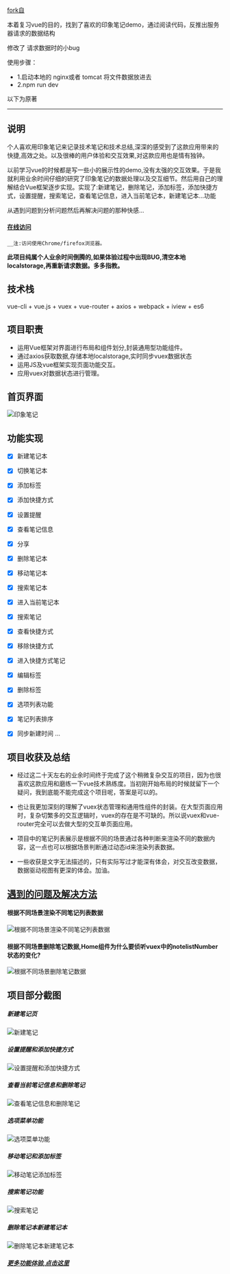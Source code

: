 [fork自](https://github.com/openexw/vue-Impression--notes)

本着复习vue的目的，找到了喜欢的印象笔记demo，通过阅读代码，反推出服务器请求的数据结构

修改了 请求数据时的小bug

使用步骤：

- 1.启动本地的 nginx或者 tomcat 将文件数据放进去
- 2.npm run dev





以下为原著

----------------------------------------------------------------------------------------------------------------------------

## 说明

个人喜欢用印象笔记来记录技术笔记和技术总结,深深的感受到了这款应用带来的快捷,高效之处。以及很棒的用户体验和交互效果,对这款应用也是情有独钟。

以前学习vue的时候都是写一些小的展示性的demo,没有太强的交互效果。于是我就利用业余时间仔细的研究了印象笔记的数据处理以及交互细节。然后用自己的理解结合Vue框架逐步实现。实现了:新建笔记，删除笔记，添加标签，添加快捷方式，设置提醒，搜索笔记，查看笔记信息，进入当前笔记本，新建笔记本...功能

从遇到问题到分析问题然后再解决问题的那种快感...


#### [在线访问](http://evernote.wykiss.cn)

```__注:访问使用Chrome/firefox浏览器。```


**此项目纯属个人业余时间倒腾的,如果体验过程中出现BUG,清空本地localstorage,再重新请求数据。多多指教。**



## 技术栈

vue-cli + vue.js + vuex + vue-router + axios + webpack + iview + es6


## 项目职责

- 运用Vue框架对界面进行布局和组件划分,封装通用型功能组件。
- 通过axios获取数据,存储本地localstorage,实时同步vuex数据状态
- 运用JS及vue框架实现页面功能交互。
- 应用vuex对数据状态进行管理。


## 首页界面

![印象笔记](image/home.png)


## 功能实现
- [x] 新建笔记本
- [x] 切换笔记本
- [x] 添加标签
- [x] 添加快捷方式
- [x] 设置提醒
- [x] 查看笔记信息
- [x] 分享
- [x] 删除笔记本
- [x] 移动笔记本
- [x] 搜索笔记本
- [x] 进入当前笔记本
- [x] 搜索笔记
- [x] 查看快捷方式
- [x] 移除快捷方式
- [x] 进入快捷方式笔记
- [x] 编辑标签
- [x] 删除标签
- [x] 选项列表功能
- [x] 笔记列表排序
- [x] 同步新建时间
...


## 项目收获及总结
  - 经过这二十天左右的业余时间终于完成了这个稍微复杂交互的项目，因为也很喜欢这款应用和磨练一下vue技术熟练度。当初刚开始布局的时候就留下一个疑问，我到底能不能完成这个项目呢，答案是可以的。

  - 也让我更加深刻的理解了vuex状态管理和通用性组件的封装。在大型页面应用时，复杂切繁多的交互逻辑时，vuex的存在是不可缺的。所以说vuex和vue-router完全可以去做大型的交互单页面应用。

  - 项目中的笔记列表展示是根据不同的场景通过各种判断来渲染不同的数据内容，这一点也可以根据场景判断通过动态id来渲染列表数据。

  - 一些收获是文字无法描述的，只有实际写过才能深有体会，对交互改变数据，数据驱动视图有更深的体会。加油。


## [遇到的问题及解决方法](https://github.com/qiqingfu/vue-Impression--notes/issues)


#### 根据不同场景渲染不同笔记列表数据
![根据不同场景渲染不同笔记列表数据](image/根据场景渲染不同笔记列表数据.png)


#### 根据不同场景删除笔记数据,Home组件为什么要侦听vuex中的notelistNumber状态的变化?
![根据不同场景删除笔记数据](image/删除笔记.png)


## 项目部分截图

##### 新建笔记页
![新建笔记](image/1_新建笔记.gif)

##### 设置提醒和添加快捷方式
![设置提醒和添加快捷方式](image/2_设置提醒和添加快捷方式.gif)

##### 查看当前笔记信息和删除笔记
![查看笔记信息和删除笔记](image/3_查看笔记信息和删除笔记.gif)

##### 选项菜单功能
![选项菜单功能](image/4_实时同步title和textarea的修改和选项列表的功能.gif)

##### 移动笔记和添加标签
![移动笔记添加标签](image/5_移动笔记和进入笔记本以及添加标签删除标签.gif)

##### 搜索笔记功能
![搜索笔记](image/6_搜索笔记快捷方式组件功能.gif)

##### 删除笔记本新建笔记本
![删除笔记本新建笔记本](image/7_删除笔记本新建笔记本.gif)



##### [更多功能体验,点击这里](http://evernote.wykiss.cn)























